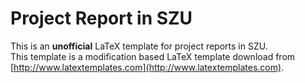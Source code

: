 Project Report in SZU
================================

This is an __unofficial__  LaTeX template  for project reports in SZU.  
This template is a modification based LaTeX template download from [http://www.latextemplates.com](http://www.latextemplates.com). 


